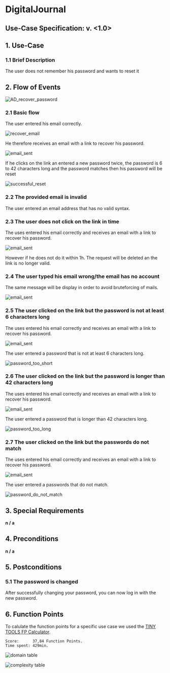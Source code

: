 # DigitalJournal
## Use-Case Specification: <NAME>  v. <1.0>

## 1. Use-Case <NAME>

### 1.1 Brief Description

The user does not remember his password and wants to reset it

## 2. Flow of Events

![AD_recover_password](AD_recover_password.png)

### 2.1 Basic flow

The user entered his email correctly.

![recover_email](recover_email.png)

He therefore receives an email with a link to recover his password.

![email_sent](email_sent.png)

If he clicks on the link an entered a new password twice, the password is 6 to 42 characters long and the password matches then his password will be reset

![successful_reset](successful_reset.png)

### 2.2 The provided email is invalid

The user entered an email address that has no valid syntax.

### 2.3 The user does not click on the link in time

The uses entered his email correctly and receives an email with a link to recover his password.

![email_sent](email_sent.png)
 
However if he does not do it within 1h. The request will be deleted an the link is no longer valid.

### 2.4 The user typed his email wrong/the email has no account 

The same message will be display in order to avoid bruteforcing of mails.

![email_sent](email_sent.png)

### 2.5 The user clicked on the link but the password is not at least 6 characters long

The uses entered his email correctly and receives an email with a link to recover his password.

![email_sent](email_sent.png)

The user entered a password that is not at least 6 characters long.

![password_too_short](password_too_short.png)

### 2.6 The user clicked on the link but the password is longer than 42 characters long

The uses entered his email correctly and receives an email with a link to recover his password.

![email_sent](email_sent.png)

The user entered a password that is longer than 42 characters long.

![password_too_long](password_too_long.png)

### 2.7 The user clicked on the link but the passwords do not match

The uses entered his email correctly and receives an email with a link to recover his password.

![email_sent](email_sent.png)

The user entered a passwords that do not match.

![password_do_not_match](password_do_not_match.png)

## 3. Special Requirements

**n / a**

## 4. Preconditions

**n / a**

## 5. Postconditions

### 5.1 The password is changed

After successfully changing your password, you can now log in with the new password.

## 6. Function Points

To calulate the function points for a specific use case we used the [TINY TOOLS FP Calculator](http://groups.umd.umich.edu/cis/course.des/cis525/js/f00/harvey/FP_Calc.html).

    Score:      37,84 Function Points. 
    Time spent: 429min.

![domain table](_dct.PNG)

![complexity table](_cat.PNG)

